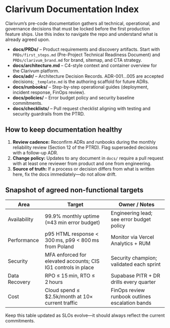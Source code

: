 # Clarivum Documentation Index

Clarivum’s pre-code documentation gathers all technical, operational, and governance decisions that must be locked before the first production feature ships. Use this index to navigate the repo and understand what is already agreed upon.

- **docs/PRDs/** – Product requirements and discovery artifacts. Start with `PRDs/first_steps.md` (Pre-Project Technical Readiness Document) and `PRDs/clarivum_brand.md` for brand, sitemap, and CTA strategy.
- **docs/architecture.md** – C4-style context and container overview for the Clarivum platform.
- **docs/adr/** – Architecture Decision Records. ADR-001…005 are accepted decisions; `_template.md` is the authoring scaffold for future ADRs.
- **docs/runbooks/** – Step-by-step operational guides (deployment, incident response, FinOps review).
- **docs/policies/** – Error budget policy and security baseline commitments.
- **docs/checklists/** – Pull request checklist aligning with testing and security guardrails from the PTRD.

## How to keep documentation healthy

1. **Review cadence:** Reconfirm ADRs and runbooks during the monthly reliability review (Section 12 of the PTRD). Flag superseded decisions with a follow-up ADR.
2. **Change policy:** Updates to any document in `docs/` require a pull request with at least one reviewer from product and one from engineering.
3. **Source of truth:** If a process or decision differs from what is written here, fix the docs immediately—do not allow drift.

## Snapshot of agreed non-functional targets

| Area          | Target                                                         | Owner / Notes                                   |
|---------------|----------------------------------------------------------------|-------------------------------------------------|
| Availability  | 99.9% monthly uptime (≈43 min error budget)                    | Engineering lead; see error budget policy       |
| Performance   | p95 HTML response < 300 ms, p99 < 800 ms from Poland            | Monitor via Vercel Analytics + RUM              |
| Security      | MFA enforced for elevated accounts; CIS IG1 controls in place  | Security champion; validated each sprint        |
| Data Recovery | RPO ≤ 15 min, RTO ≤ 2 hours                                    | Supabase PITR + DR drills every quarter         |
| Cost          | Cloud spend ≤ $2.5k/month at 10× current traffic               | FinOps review runbook outlines escalation bands |

Keep this table updated as SLOs evolve—it should always reflect the current commitments.
